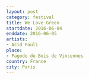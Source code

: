 ```yaml
---
layout: post
category: festival
title: We Love Green
startdate: 2016-06-04
enddate: 2016-06-05
artists: 
- Acid Pauli
place: 
- Pagode du Bois de Vincennes
country: France
city: Paris
---
```


